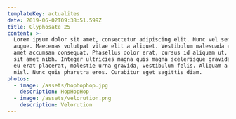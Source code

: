 ```yaml
---
templateKey: actualites
date: 2019-06-02T09:38:51.599Z
title: Glyphosate 25
content: >-
  Lorem ipsum dolor sit amet, consectetur adipiscing elit. Nunc vel semper
  augue. Maecenas volutpat vitae elit a aliquet. Vestibulum malesuada eros sit
  amet accumsan consequat. Phasellus dolor erat, cursus id aliquam ut, pretium
  sit amet nibh. Integer ultricies magna quis magna scelerisque gravida. Nulla
  eu erat placerat, molestie urna gravida, vestibulum felis. Aliquam a euismod
  nisl. Nunc quis pharetra eros. Curabitur eget sagittis diam.
photos: 
  - image: /assets/hophophop.jpg
    description: HopHopHop
  - image: /assets/velorution.png
    description: Velorution
---
```


